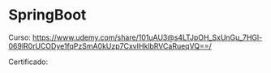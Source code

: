 # SpringBoot

Curso: https://www.udemy.com/share/101uAU3@s4LTJpOH_SxUnGu_7HGl-069lR0rUCODye1fqPzSmA0kUzp7CxvIHklbRVCaRueqVQ==/

Certificado: 
